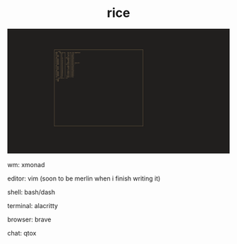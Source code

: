 <h1 align="center">rice</h1>

<img src="altar-of-eden.png" alt="rice">

wm: xmonad

editor: vim (soon to be merlin when i finish writing it)

shell: bash/dash

terminal: alacritty

browser: brave

chat: qtox
